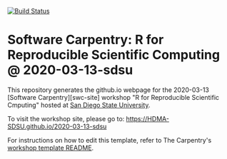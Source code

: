 [![Build Status](https://travis-ci.com/HDMA-SDSU/2020-03-13.svg?branch=gh-pages)](https://travis-ci.com/cHDMA-SDSU/2020-03-13)

# Software Carpentry: R for Reproducible Scientific Computing @ 2020-03-13-sdsu

This repository generates the github.io webpage for the 2020-03-13 [Software Carpentry][swc-site] workshop "R for Reproducible Scientific Cmputing" hosted at <a href="https://sdsu.edu">San Diego State University</a>.

To visit the workshop site, please go to:
<https://HDMA-SDSU.github.io/2020-03-13-sdsu>

For instructions on how to edit this template, refer to The Carpentry's <a href="https://github.com/carpentries/workshop-template">workshop template README</a>.
